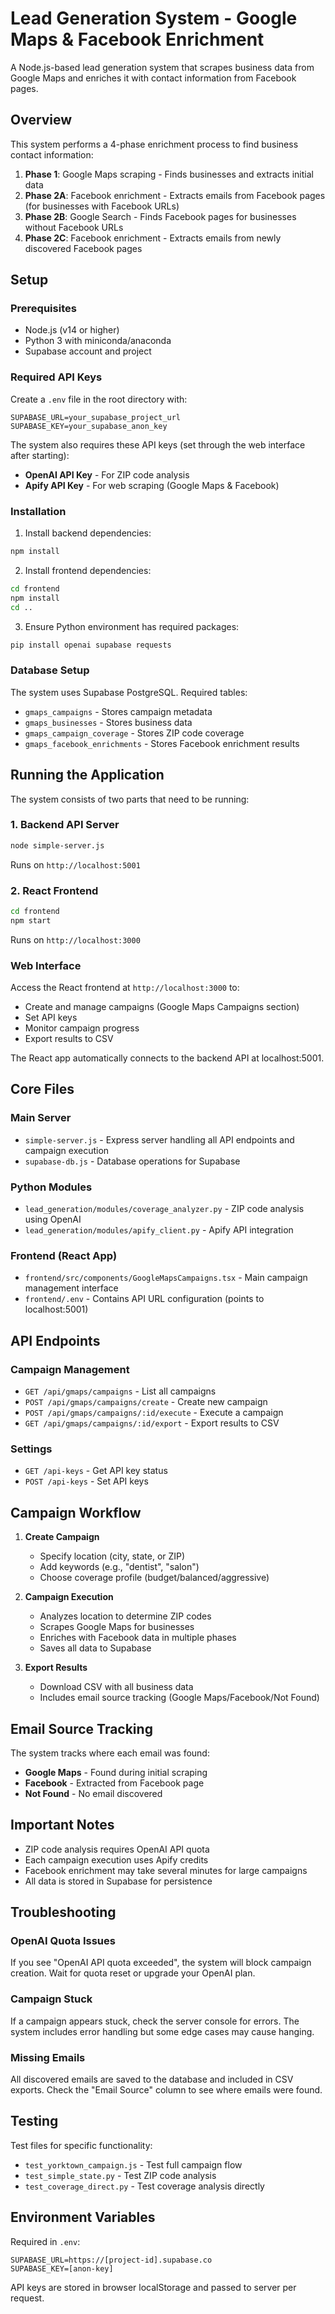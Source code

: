 # Lead Generation System - Google Maps & Facebook Enrichment

A Node.js-based lead generation system that scrapes business data from Google Maps and enriches it with contact information from Facebook pages.

## Overview

This system performs a 4-phase enrichment process to find business contact information:
1. **Phase 1**: Google Maps scraping - Finds businesses and extracts initial data
2. **Phase 2A**: Facebook enrichment - Extracts emails from Facebook pages (for businesses with Facebook URLs)
3. **Phase 2B**: Google Search - Finds Facebook pages for businesses without Facebook URLs
4. **Phase 2C**: Facebook enrichment - Extracts emails from newly discovered Facebook pages

## Setup

### Prerequisites
- Node.js (v14 or higher)
- Python 3 with miniconda/anaconda
- Supabase account and project

### Required API Keys

Create a `.env` file in the root directory with:

```env
SUPABASE_URL=your_supabase_project_url
SUPABASE_KEY=your_supabase_anon_key
```

The system also requires these API keys (set through the web interface after starting):
- **OpenAI API Key** - For ZIP code analysis
- **Apify API Key** - For web scraping (Google Maps & Facebook)

### Installation

1. Install backend dependencies:
```bash
npm install
```

2. Install frontend dependencies:
```bash
cd frontend
npm install
cd ..
```

3. Ensure Python environment has required packages:
```bash
pip install openai supabase requests
```

### Database Setup

The system uses Supabase PostgreSQL. Required tables:
- `gmaps_campaigns` - Stores campaign metadata
- `gmaps_businesses` - Stores business data
- `gmaps_campaign_coverage` - Stores ZIP code coverage
- `gmaps_facebook_enrichments` - Stores Facebook enrichment results

## Running the Application

The system consists of two parts that need to be running:

### 1. Backend API Server
```bash
node simple-server.js
```
Runs on `http://localhost:5001`

### 2. React Frontend
```bash
cd frontend
npm start
```
Runs on `http://localhost:3000`

### Web Interface

Access the React frontend at `http://localhost:3000` to:
- Create and manage campaigns (Google Maps Campaigns section)
- Set API keys
- Monitor campaign progress
- Export results to CSV

The React app automatically connects to the backend API at localhost:5001.

## Core Files

### Main Server
- `simple-server.js` - Express server handling all API endpoints and campaign execution
- `supabase-db.js` - Database operations for Supabase

### Python Modules
- `lead_generation/modules/coverage_analyzer.py` - ZIP code analysis using OpenAI
- `lead_generation/modules/apify_client.py` - Apify API integration

### Frontend (React App)
- `frontend/src/components/GoogleMapsCampaigns.tsx` - Main campaign management interface
- `frontend/.env` - Contains API URL configuration (points to localhost:5001)

## API Endpoints

### Campaign Management
- `GET /api/gmaps/campaigns` - List all campaigns
- `POST /api/gmaps/campaigns/create` - Create new campaign
- `POST /api/gmaps/campaigns/:id/execute` - Execute a campaign
- `GET /api/gmaps/campaigns/:id/export` - Export results to CSV

### Settings
- `GET /api-keys` - Get API key status
- `POST /api-keys` - Set API keys

## Campaign Workflow

1. **Create Campaign**
   - Specify location (city, state, or ZIP)
   - Add keywords (e.g., "dentist", "salon")
   - Choose coverage profile (budget/balanced/aggressive)

2. **Campaign Execution**
   - Analyzes location to determine ZIP codes
   - Scrapes Google Maps for businesses
   - Enriches with Facebook data in multiple phases
   - Saves all data to Supabase

3. **Export Results**
   - Download CSV with all business data
   - Includes email source tracking (Google Maps/Facebook/Not Found)

## Email Source Tracking

The system tracks where each email was found:
- **Google Maps** - Found during initial scraping
- **Facebook** - Extracted from Facebook page
- **Not Found** - No email discovered

## Important Notes

- ZIP code analysis requires OpenAI API quota
- Each campaign execution uses Apify credits
- Facebook enrichment may take several minutes for large campaigns
- All data is stored in Supabase for persistence

## Troubleshooting

### OpenAI Quota Issues
If you see "OpenAI API quota exceeded", the system will block campaign creation. Wait for quota reset or upgrade your OpenAI plan.

### Campaign Stuck
If a campaign appears stuck, check the server console for errors. The system includes error handling but some edge cases may cause hanging.

### Missing Emails
All discovered emails are saved to the database and included in CSV exports. Check the "Email Source" column to see where emails were found.

## Testing

Test files for specific functionality:
- `test_yorktown_campaign.js` - Test full campaign flow
- `test_simple_state.py` - Test ZIP code analysis
- `test_coverage_direct.py` - Test coverage analysis directly

## Environment Variables

Required in `.env`:
```
SUPABASE_URL=https://[project-id].supabase.co
SUPABASE_KEY=[anon-key]
```

API keys are stored in browser localStorage and passed to server per request.